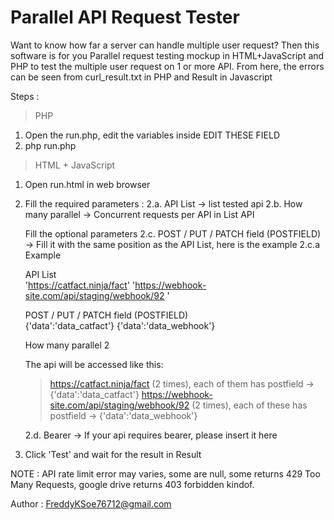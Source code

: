 # Parallel API Request Tester
Want to know how far a server can handle multiple user request? Then this software is for you
Parallel request testing mockup in HTML+JavaScript and PHP to test the multiple user request on 1 or more API. From here, the errors can be seen from curl_result.txt in PHP and Result in Javascript

Steps : 
> PHP
1. Open the run.php, edit the variables inside EDIT THESE FIELD
2. php run.php 

> HTML + JavaScript
1. Open run.html in web browser
2. Fill the required parameters : 
    2.a. API List -> list tested api
    2.b. How many parallel -> Concurrent requests per API in List API
    
   Fill the optional parameters
    2.c. POST / PUT / PATCH field (POSTFIELD) -> Fill it with the same position as the API List, here is the example
       2.c.a Example
    
      API List  
          'https://catfact.ninja/fact'
          'https://webhook-site.com/api/staging/webhook/92 '
          
      POST / PUT / PATCH field (POSTFIELD)  
          {'data':'data_catfact'}
          {'data':'data_webhook'}
     
      How many parallel 
          2
     
      The api will be accessed like this: 
      > https://catfact.ninja/fact (2 times), each of them has postfield -> {'data':'data_catfact'}
      > https://webhook-site.com/api/staging/webhook/92 (2 times), each of these has postfield -> {'data':'data_webhook'}

    2.d. Bearer -> If your api requires bearer, please insert it here

4. Click 'Test' and wait for the result in Result

NOTE : API rate limit error may varies, some are null, some returns 429 Too Many Requests, google drive returns 403 forbidden kindof.

Author : FreddyKSoe76712@gmail.com
